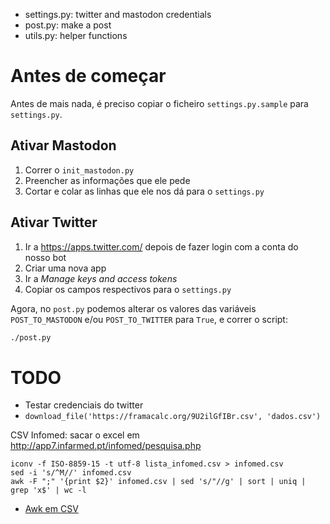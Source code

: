 

* settings.py: twitter and mastodon credentials
* post.py: make a post
* utils.py: helper functions


# Antes de começar

Antes de mais nada, é preciso copiar o ficheiro `settings.py.sample` para `settings.py`.

## Ativar Mastodon

1. Correr o `init_mastodon.py`
2. Preencher as informações que ele pede
3. Cortar e colar as linhas que ele nos dá para o `settings.py`

## Ativar Twitter

1. Ir a <https://apps.twitter.com/> depois de fazer login com a conta do nosso bot
2. Criar uma nova app
3. Ir a _Manage keys and access tokens_
4. Copiar os campos respectivos para o `settings.py`

Agora, no `post.py` podemos alterar os valores das variáveis `POST_TO_MASTODON`
e/ou `POST_TO_TWITTER` para `True`, e correr o script:

```bash
./post.py
```

# TODO

* Testar credenciais do twitter
* `download_file('https://framacalc.org/9U2ilGfIBr.csv', 'dados.csv')`

CSV Infomed: sacar o excel em <http://app7.infarmed.pt/infomed/pesquisa.php>

    iconv -f ISO-8859-15 -t utf-8 lista_infomed.csv > infomed.csv
    sed -i 's/^M//' infomed.csv
    awk -F ";" '{print $2}' infomed.csv | sed 's/"//g' | sort | uniq | grep 'x$' | wc -l

* [Awk em CSV](https://www.joeldare.com/wiki/using_awk_on_csv_files)

